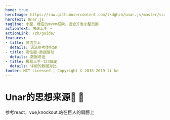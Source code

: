 ```yaml
---
home: true
heroImage: https://raw.githubusercontent.com/lkdghzh/unar.js/master/scrapper.jpg
heroText: Unar.js
tagline: 小型，稳定的mvvm框架，适合开发小型页面
actionText: 快速上手 →
actionLink: /zh/guide/
features:
- title: 简洁至上
  details: 语法参考体积5K
- title: 高性能-数据驱动
  details: 数据说话
- title: 极易上手-123搞定
  details: 详细的数据对比
footer: MIT Licensed | Copyright © 2018-2019 li ke
---
```


# Unar的思想来源:tada: :100:
参考react，vue,knockout.站在巨人的肩膀上